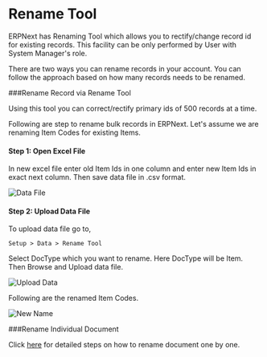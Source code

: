 <h1>Rename Tool</h1>

ERPNext has Renaming Tool which allows you to rectify/change record id for existing records. This facility can be only performed by User with System Manager's role.

There are two ways you can rename records in your account. You can follow the approach based on how many records needs to be renamed.

###Rename Record via Rename Tool

Using this tool you can correct/rectify primary ids of 500 records at a time.

Following are step to rename bulk records in ERPNext. Let's assume we are renaming Item Codes for existing Items.

#### Step 1: Open Excel File

In new excel file enter old Item Ids in one column and enter new Item Ids in exact next column. Then save data file in .csv format.

![Data File]({{docs_base_url}}/assets/img/articles/Selection_018ef32b6.png)

#### Step 2: Upload Data File

To upload data file go to,

`Setup > Data > Rename Tool`

Select DocType which you want to rename. Here DocType will be Item. Then Browse and Upload data file.

![Upload Data]({{docs_base_url}}/assets/img/articles/Selection_0173436a8.png) 

Following are the renamed Item Codes.

![New Name]({{docs_base_url}}/assets/img/articles/Selection_019bf0547.png)

###Rename Individual Document

Click [here](https://erpnext.com/kb/tools/renaming-documents) for detailed steps on how to rename document one by one.

<!-- markdown -->